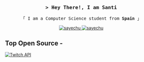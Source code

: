<h3 align="center">
        <samp>&gt; Hey There!, I am <b>Santi</b>
        </samp>
</h3>

<p align="center"> 
  <samp>
    「 I am a Computer Science student from <b>Spain</b> 」
  </samp>
</p>

<p align="center">
 <a href="https://www.linkedin.com/in/santiago-ayechu-garriz-9a056a153/" target="_blank">
  <img src="https://img.shields.io/badge/LinkedIn-0077B5?style=for-the-badge&logo=linkedin&logoColor=white" alt="sayechu"/>
 </a>
 <a href="https://twitter.com/sayechu_" target="_blank">
  <img src="https://img.shields.io/badge/Twitter-1DA1F2?style=for-the-badge&logo=twitter&logoColor=white" alt="sayechu"/>
 </a>
</p>

## Top Open Source -
[![Twitch API](https://github-readme-stats.vercel.app/api/pin/?username=sayechu&repo=ges03&border_color=7F3FBF&bg_color=0D1117&title_color=C9D1D9&text_color=8B949E&icon_color=7F3FBF)](https://github.com/sayechu/ges03)

